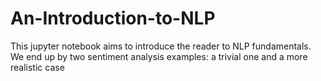# An-Introduction-to-NLP
This jupyter notebook aims to introduce the reader to NLP fundamentals. We end up by two sentiment analysis examples: a trivial one and a more realistic case
